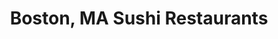 ---
layout: city
title: Boston, MA Sushi Restaurants
permalink: /massachusetts/boston/
stateAbbr: MA
stateName: Massachusetts
cityName: Boston
---
